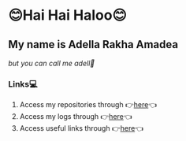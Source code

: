 # **😊Hai Hai Haloo😊**
## **My name is Adella Rakha Amadea** 
*but you can call me adell👋*

### **Links💻**
1. Access my repositories through 👉[here](https://github.com/adellamadea?tab=repositories)👈
2. Access my logs through 👉[here](https://github.com/adellamadea/os212/blob/master/TXT/mylog.txt)👈 
3. Access useful links through 👉[here](https://github.com/adellamadea/os212/blob/master/links.md)👈 
